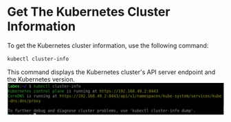 # Get The Kubernetes Cluster Information

To get the Kubernetes cluster information, use the following command:

```bash
kubectl cluster-info
```

This command displays the Kubernetes cluster's API server endpoint and the Kubernetes version.
![lab-display-cluster-info-1](assets/lab-display-cluster-info-1.png)
